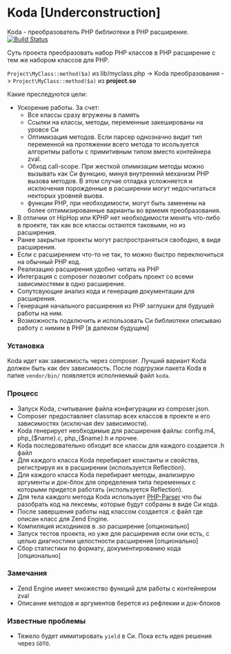 Koda [Underconstruction]
====

Koda - преобразователь PHP библиотеки в PHP расширение.
[![Build Status](https://travis-ci.org/bzick/koda.png?branch=master)](https://travis-ci.org/bzick/koda)

Суть проекта преобразовать набор PHP классов в PHP расширение с тем же набором классов для PHP.

`Project\MyClass::method($a)` из lib/myclass.php -> Koda преобразования -> `Project\MyClass::method($a)` из **project.so**

Какие преследуются цели:

* Ускорение работы. За счет:
	- Все классы сразу вгружены в память
	- Ссылки на классы, методы, переменные закешированы на уровсе Си
	- Оптимизация методов. Если парсер однозначно видит тип переменной на протяжении всего метода то исользуется алгоритмы работы с примитивным типом вместо контейнера zval.
	- Обход call-scope. При жесткой опимизации методы можно вызывать как Си функцию, минуя внутренний механизм PHP вызова методов. В этом случае отладка усложняется и исключения порожденные в расширении могут недосчитаться некторых уровней выова.
	- функции PHP, при необходимости, могут быть заменены на более оптимизированные варианты во врмемя преобразования.
* В отличии от HipHop или KPHP нет необходимости менять что-либо в проекте, так как все классы остаются таковыми, но из расширения.
* Ранее закрытые проекты могут распространяться свободно, в виде расширения.
* Если с расширением что-то не так, то можно быстро переключиться на обычный PHP код.
* Реализацию расширения удобно читать на PHP
* Интеграция с composer  позволит собрать проект со всеми зависимостями в одно расширение.
* Сопутсвующие анализ кода и генерация документации для расширения.
* Генерация начального расширения из PHP заглушки для будущей работы на ним.
* Возможность подключить и использовать Си библиотеки описываю работу с нимим в PHP [в далеком будущем]

### Установка

Koda идет как зависимость через composer. Лучший вариант Koda должен быть как dev зависимость. После подгрузки пакета Koda в папке `vendor/bin/` появляется исполняемый файл `koda`.

### Процесс

- Запуск Koda, считывание файла конфигурации из composer.json.
- Composer предоставляет classmap всех классов в проекте и его зависимостях (исключая dev зависимости).
- Koda генерирует необходимые для расширения файлы: config.m4, php_{$name}.c, php_{$name}.h и прочее.
- Koda последовательно обходит все классы для каждого создается .h файл
- Для каждого класса Koda перебирает константы и свойства, регистрируя их в расширении (используется Reflection).
- Для каждого класса Koda перебирает методы, анализирую аргументы и док-блок для определения типа переменных с которыми придется работать (используется Reflection).
- Для тела каждого метода Koda использует [PHP-Parser](https://github.com/nikic/PHP-Parser) что бы разобрать код на лексемы, которые будут собраны в виде Си кода.
- После завершения работы над классом создается .c файл где описан класс для Zend Engine.
- Компиляция исходников в .so расширение [опционально]
- Запуск тестов проекта, но уже для расширения если они есть, с целью диагностики целостности расширения [опционально]
- Сбор статистики по формату, документированию кода [опционально]

### Замечания

- Zend Engine имеет множество функций для работы с контейнером zval
- Описание методов и аргументов берется из рефлекии и док-блоков

### Известные проблемы

- Тяжело будет иммитировать `yield` в Си. Пока есть идея решения через `GOTO`.
